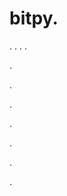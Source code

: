 # bitpy.
.
.
.
.












.






















































.
























.



























.

















































































.































































.










































.
